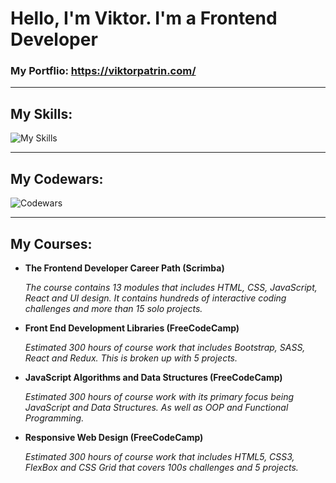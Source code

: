 # Hello, I'm Viktor. I'm a Frontend Developer
### My Portflio: https://viktorpatrin.com/

---

## My Skills: 
![My Skills](https://skillicons.dev/icons?i=js,ts,react,nextjs,redux,html,css,sass)

---

## My Codewars: 
![Codewars](https://github.r2v.ch/codewars?user=Umlen&theme=gradient_dark_by_level)

---

## My Courses: 
  - **The Frontend Developer Career Path (Scrimba)**
    
    *The course contains 13 modules that includes HTML, CSS, JavaScript, React and UI design.*
    *It contains hundreds of interactive coding challenges and more than 15 solo projects.*
  - **Front End Development Libraries (FreeCodeCamp)**
    
    *Estimated 300 hours of course work that includes Bootstrap, SASS, React and Redux. This is broken up with 5 projects.*
  - **JavaScript Algorithms and Data Structures (FreeCodeCamp)**
    
    *Estimated 300 hours of course work with its primary focus being JavaScript and Data Structures. As well as OOP and Functional Programming.*
  - **Responsive Web Design (FreeCodeCamp)**
    
    *Estimated 300 hours of course work that includes HTML5, CSS3, FlexBox and CSS Grid that covers 100s challenges and 5 projects.*
